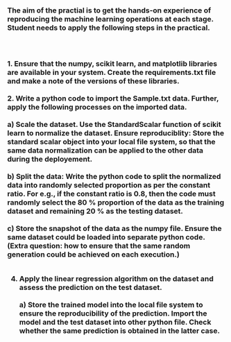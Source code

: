 
<h3>The aim of the practial is to get the hands-on experience of reproducing the machine learning operations at each stage. Student needs to apply the following steps in the practical.<h3>
<br><br>
1. Ensure that the numpy, scikit learn, and matplotlib libraries are available in your system. Create the requirements.txt file and make a note of the versions of these libraries.
<br><br>
2. Write a python code to import the Sample.txt data. Further, apply the following processes on the imported data.
   <br><br>
a) Scale the dataset. Use the StandardScalar function of scikit learn to normalize the dataset.
Ensure reproduciblity: Store the standard scalar object into your local file system, so that the same data normalization can be applied to the other data during the deployement. <br><br>
b) Split the data: Write the python code to split the normalized data into randomly selected proportion as per the constant ratio.
For e.g., if the constant ratio is 0.8, then the code must randomly select the 80 % proportion of the data as the training dataset and remaining 20 % as the testing dataset. <br><br>
c) Store the snapshot of the data as the numpy file. Ensure the same dataset could be loaded into separate python code.
(Extra question: how to ensure that the same random generation could be achieved on each execution.) <br><br>

4. Apply the linear regression algorithm on the dataset and assess the prediction on the test dataset. <br><br>
a) Store the trained model into the local file system to ensure the reproducibility of the
prediction. Import the model and the test dataset into other python file. Check whether the same prediction is obtained in the latter case.
